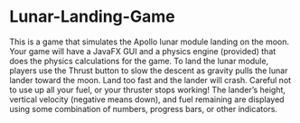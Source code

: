 # Lunar-Landing-Game
This is a game that simulates the Apollo lunar module landing on the moon. Your game will have a JavaFX GUI and a physics engine (provided) that does the physics calculations for the game.
To land the lunar module, players use the Thrust button to slow the descent as gravity pulls the lunar lander toward the moon. Land too fast and the lander will crash. Careful not to use up all your fuel, or your thruster stops working! The lander’s height, vertical velocity (negative means down), and fuel remaining are displayed using some combination of numbers, progress bars, or other indicators. 
